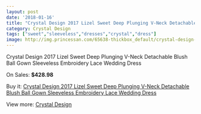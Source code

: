 ```yaml
---
layout: post
date: '2018-01-16'
title: "Crystal Design 2017 Lizel Sweet Deep Plunging V-Neck Detachable Blush Ball Gown Sleeveless Embroidery Lace Wedding Dress"
category: Crystal Design
tags: ["sweet","sleeveless","dresses","crystal","dress"]
image: http://img.princessan.com/65638-thickbox_default/crystal-design-2017-lizel-sweet-deep-plunging-v-neck-detachable-blush-ball-gown-sleeveless-embroidery-lace-wedding-dress.jpg
---
```

Crystal Design 2017 Lizel Sweet Deep Plunging V-Neck Detachable Blush Ball Gown Sleeveless Embroidery Lace Wedding Dress

On Sales: **$428.98**
<a href="https://www.princessan.com/en/crystal-design/29041-crystal-design-2017-lizel-sweet-deep-plunging-v-neck-detachable-blush-ball-gown-sleeveless-embroidery-lace-wedding-dress.html"><amp-img layout="responsive" width="600" height="600" src="//img.princessan.com/65638-thickbox_default/crystal-design-2017-lizel-sweet-deep-plunging-v-neck-detachable-blush-ball-gown-sleeveless-embroidery-lace-wedding-dress.jpg" alt="Crystal Design 2017 Lizel Sweet Deep Plunging V-Neck Detachable Blush Ball Gown Sleeveless Embroidery Lace Wedding Dress 0" /></a>
<a href="https://www.princessan.com/en/crystal-design/29041-crystal-design-2017-lizel-sweet-deep-plunging-v-neck-detachable-blush-ball-gown-sleeveless-embroidery-lace-wedding-dress.html"><amp-img layout="responsive" width="600" height="600" src="//img.princessan.com/65644-thickbox_default/crystal-design-2017-lizel-sweet-deep-plunging-v-neck-detachable-blush-ball-gown-sleeveless-embroidery-lace-wedding-dress.jpg" alt="Crystal Design 2017 Lizel Sweet Deep Plunging V-Neck Detachable Blush Ball Gown Sleeveless Embroidery Lace Wedding Dress 1" /></a>
<a href="https://www.princessan.com/en/crystal-design/29041-crystal-design-2017-lizel-sweet-deep-plunging-v-neck-detachable-blush-ball-gown-sleeveless-embroidery-lace-wedding-dress.html"><amp-img layout="responsive" width="600" height="600" src="//img.princessan.com/65643-thickbox_default/crystal-design-2017-lizel-sweet-deep-plunging-v-neck-detachable-blush-ball-gown-sleeveless-embroidery-lace-wedding-dress.jpg" alt="Crystal Design 2017 Lizel Sweet Deep Plunging V-Neck Detachable Blush Ball Gown Sleeveless Embroidery Lace Wedding Dress 2" /></a>
<a href="https://www.princessan.com/en/crystal-design/29041-crystal-design-2017-lizel-sweet-deep-plunging-v-neck-detachable-blush-ball-gown-sleeveless-embroidery-lace-wedding-dress.html"><amp-img layout="responsive" width="600" height="600" src="//img.princessan.com/65642-thickbox_default/crystal-design-2017-lizel-sweet-deep-plunging-v-neck-detachable-blush-ball-gown-sleeveless-embroidery-lace-wedding-dress.jpg" alt="Crystal Design 2017 Lizel Sweet Deep Plunging V-Neck Detachable Blush Ball Gown Sleeveless Embroidery Lace Wedding Dress 3" /></a>
<a href="https://www.princessan.com/en/crystal-design/29041-crystal-design-2017-lizel-sweet-deep-plunging-v-neck-detachable-blush-ball-gown-sleeveless-embroidery-lace-wedding-dress.html"><amp-img layout="responsive" width="600" height="600" src="//img.princessan.com/65641-thickbox_default/crystal-design-2017-lizel-sweet-deep-plunging-v-neck-detachable-blush-ball-gown-sleeveless-embroidery-lace-wedding-dress.jpg" alt="Crystal Design 2017 Lizel Sweet Deep Plunging V-Neck Detachable Blush Ball Gown Sleeveless Embroidery Lace Wedding Dress 4" /></a>
<a href="https://www.princessan.com/en/crystal-design/29041-crystal-design-2017-lizel-sweet-deep-plunging-v-neck-detachable-blush-ball-gown-sleeveless-embroidery-lace-wedding-dress.html"><amp-img layout="responsive" width="600" height="600" src="//img.princessan.com/65640-thickbox_default/crystal-design-2017-lizel-sweet-deep-plunging-v-neck-detachable-blush-ball-gown-sleeveless-embroidery-lace-wedding-dress.jpg" alt="Crystal Design 2017 Lizel Sweet Deep Plunging V-Neck Detachable Blush Ball Gown Sleeveless Embroidery Lace Wedding Dress 5" /></a>
<a href="https://www.princessan.com/en/crystal-design/29041-crystal-design-2017-lizel-sweet-deep-plunging-v-neck-detachable-blush-ball-gown-sleeveless-embroidery-lace-wedding-dress.html"><amp-img layout="responsive" width="600" height="600" src="//img.princessan.com/65639-thickbox_default/crystal-design-2017-lizel-sweet-deep-plunging-v-neck-detachable-blush-ball-gown-sleeveless-embroidery-lace-wedding-dress.jpg" alt="Crystal Design 2017 Lizel Sweet Deep Plunging V-Neck Detachable Blush Ball Gown Sleeveless Embroidery Lace Wedding Dress 6" /></a>

Buy it: [Crystal Design 2017 Lizel Sweet Deep Plunging V-Neck Detachable Blush Ball Gown Sleeveless Embroidery Lace Wedding Dress](https://www.princessan.com/en/crystal-design/29041-crystal-design-2017-lizel-sweet-deep-plunging-v-neck-detachable-blush-ball-gown-sleeveless-embroidery-lace-wedding-dress.html "Crystal Design 2017 Lizel Sweet Deep Plunging V-Neck Detachable Blush Ball Gown Sleeveless Embroidery Lace Wedding Dress")

View more: [Crystal Design](https://www.princessan.com/en/275-crystal-design "Crystal Design")